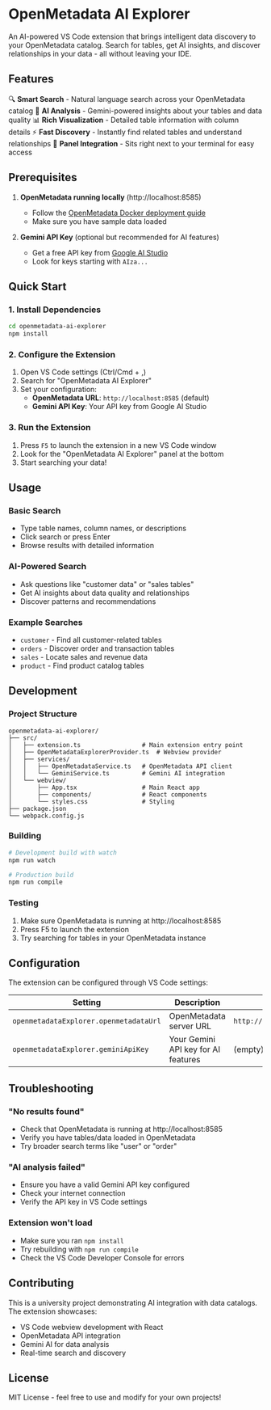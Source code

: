 # OpenMetadata AI Explorer

An AI-powered VS Code extension that brings intelligent data discovery to your OpenMetadata catalog. Search for tables, get AI insights, and discover relationships in your data - all without leaving your IDE.

## Features

🔍 **Smart Search** - Natural language search across your OpenMetadata catalog
🤖 **AI Analysis** - Gemini-powered insights about your tables and data quality
📊 **Rich Visualization** - Detailed table information with column details
⚡ **Fast Discovery** - Instantly find related tables and understand relationships
🎯 **Panel Integration** - Sits right next to your terminal for easy access

## Prerequisites

1. **OpenMetadata running locally** (http://localhost:8585)
   - Follow the [OpenMetadata Docker deployment guide](https://docs.open-metadata.org/latest/quick-start/local-docker-deployment)
   - Make sure you have sample data loaded

2. **Gemini API Key** (optional but recommended for AI features)
   - Get a free API key from [Google AI Studio](https://aistudio.google.com/)
   - Look for keys starting with `AIza...`

## Quick Start

### 1. Install Dependencies
```bash
cd openmetadata-ai-explorer
npm install
```

### 2. Configure the Extension
1. Open VS Code settings (Ctrl/Cmd + ,)
2. Search for "OpenMetadata AI Explorer"
3. Set your configuration:
   - **OpenMetadata URL**: `http://localhost:8585` (default)
   - **Gemini API Key**: Your API key from Google AI Studio

### 3. Run the Extension
1. Press `F5` to launch the extension in a new VS Code window
2. Look for the "OpenMetadata AI Explorer" panel at the bottom
3. Start searching your data!

## Usage

### Basic Search
- Type table names, column names, or descriptions
- Click search or press Enter
- Browse results with detailed information

### AI-Powered Search
- Ask questions like "customer data" or "sales tables"
- Get AI insights about data quality and relationships
- Discover patterns and recommendations

### Example Searches
- `customer` - Find all customer-related tables
- `orders` - Discover order and transaction tables  
- `sales` - Locate sales and revenue data
- `product` - Find product catalog tables

## Development

### Project Structure
```
openmetadata-ai-explorer/
├── src/
│   ├── extension.ts                 # Main extension entry point
│   ├── OpenMetadataExplorerProvider.ts  # Webview provider
│   ├── services/
│   │   ├── OpenMetadataService.ts   # OpenMetadata API client
│   │   └── GeminiService.ts         # Gemini AI integration
│   └── webview/
│       ├── App.tsx                  # Main React app
│       ├── components/              # React components
│       └── styles.css               # Styling
├── package.json
└── webpack.config.js
```

### Building
```bash
# Development build with watch
npm run watch

# Production build
npm run compile
```

### Testing
1. Make sure OpenMetadata is running at http://localhost:8585
2. Press F5 to launch the extension
3. Try searching for tables in your OpenMetadata instance

## Configuration

The extension can be configured through VS Code settings:

| Setting | Description | Default |
|---------|-------------|---------|
| `openmetadataExplorer.openmetadataUrl` | OpenMetadata server URL | `http://localhost:8585` |
| `openmetadataExplorer.geminiApiKey` | Your Gemini API key for AI features | (empty) |

## Troubleshooting

### "No results found"
- Check that OpenMetadata is running at http://localhost:8585
- Verify you have tables/data loaded in OpenMetadata
- Try broader search terms like "user" or "order"

### "AI analysis failed"
- Ensure you have a valid Gemini API key configured
- Check your internet connection
- Verify the API key in VS Code settings

### Extension won't load
- Make sure you ran `npm install`
- Try rebuilding with `npm run compile`
- Check the VS Code Developer Console for errors

## Contributing

This is a university project demonstrating AI integration with data catalogs. The extension showcases:

- VS Code webview development with React
- OpenMetadata API integration  
- Gemini AI for data analysis
- Real-time search and discovery

## License

MIT License - feel free to use and modify for your own projects!